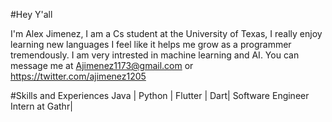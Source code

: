 #Hey Y'all


I'm Alex Jimenez, I am a Cs student at the University of Texas, I really enjoy learning new languages I feel like it helps me grow as a programmer tremendously. I am very intrested in machine learning and AI. You can message me at Ajimenez1173@gmail.com or https://twitter.com/ajimenez1205

#Skills and Experiences
Java | Python | Flutter | Dart|
Software Engineer Intern at Gathr|
